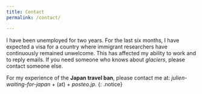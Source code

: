 ```yaml
---
title: Contact
permalink: /contact/

---
```


I have been unemployed for two years. For the last six months, I have expected
a visa for a country where immigrant researchers have continuously remained
unwelcome. This has affected my ability to work and to reply emails. If you
need someone who knows about *glaciers*, please contact someone else.

For my experience of the **Japan travel ban**, please contact me at:
*julien-waiting-for-japan* + (at) + *posteo.jp*.
{: .notice}
